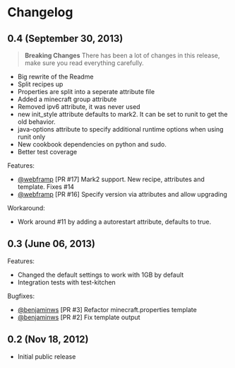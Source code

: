 # Changelog

## 0.4 (September 30, 2013)

> **Breaking Changes** There has been a lot of changes in this release, make sure you read everything carefully.

* Big rewrite of the Readme
* Split recipes up
* Properties are split into a seperate attribute file
* Added a minecraft group attribute
* Removed ipv6 attribute, it was never used
* new init\_style attribute defaults to mark2. It can be set to runit to get the old behavior.
* java-options attribute to specify additional runtime options when using runit only
* New cookbook dependencies on python and sudo.
* Better test coverage

Features:
  * [@webframp](https://github.com/webframp) [PR #17] Mark2 support. New recipe, attributes and template. Fixes #14
  * [@webframp](https://github.com/webframp) [PR #16] Specify version via attributes and allow upgrading

Workaround:
  * Work around #11 by adding a autorestart attribute, defaults to true.

## 0.3 (June 06, 2013)

Features:
  * Changed the default settings to work with 1GB by default
  * Integration tests with test-kitchen

Bugfixes:
  * [@benjaminws](https://github.com/benjaminws) [PR #3] Refactor minecraft.properties template
  * [@benjaminws](https://github.com/benjaminws) [PR #2] Fix template output

## 0.2 (Nov 18, 2012)

* Initial public release
